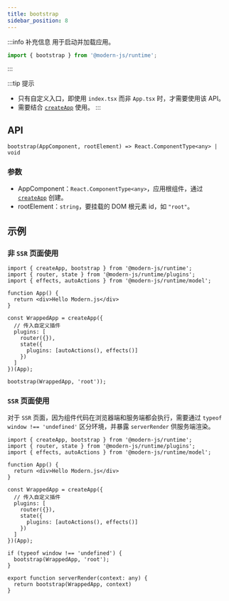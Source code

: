```yaml
---
title: bootstrap
sidebar_position: 8
---
```


:::info 补充信息
用于启动并加载应用。
```ts
import { bootstrap } from '@modern-js/runtime';
```
:::

:::tip 提示
- 只有自定义入口，即使用 `index.tsx` 而非 `App.tsx` 时，才需要使用该 API。
- 需要结合 [`createApp`](./create-app.md) 使用。
:::

## API

`bootstrap(AppComponent, rootElement) => React.ComponentType<any> | void`

### 参数

- AppComponent：`React.ComponentType<any>`，应用根组件，通过 [`createApp`](./create-app.md) 创建。
- rootElement：`string`，要挂载的 DOM 根元素 id，如 `"root"`。

## 示例

### 非 `SSR` 页面使用

```tsx
import { createApp, bootstrap } from '@modern-js/runtime';
import { router, state } from '@modern-js/runtime/plugins';
import { effects, autoActions } from '@modern-js/runtime/model';

function App() {
  return <div>Hello Modern.js</div>
}

const WrappedApp = createApp({
  // 传入自定义插件
  plugins: [
    router({}),
    state({
      plugins: [autoActions(), effects()]
    })
  ]
})(App);

bootstrap(WrappedApp, 'root'));
```

### `SSR` 页面使用

对于 `SSR` 页面，因为组件代码在浏览器端和服务端都会执行，需要通过 `typeof window !== 'undefined'` 区分环境，并暴露 `serverRender` 供服务端渲染。

```tsx
import { createApp, bootstrap } from '@modern-js/runtime';
import { router, state } from '@modern-js/runtime/plugins';
import { effects, autoActions } from '@modern-js/runtime/model';

function App() {
  return <div>Hello Modern.js</div>
}

const WrappedApp = createApp({
  // 传入自定义插件
  plugins: [
    router({}),
    state({
      plugins: [autoActions(), effects()]
    })
  ]
})(App);

if (typeof window !== 'undefined') {
  bootstrap(WrappedApp, 'root');
}

export function serverRender(context: any) {
  return bootstrap(WrappedApp, context)
}
```
